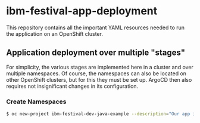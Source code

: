 # ibm-festival-app-deployment
This repository contains all the important YAML resources needed to run the application on an OpenShift cluster.



## Application deployment over multiple "stages"
For simplicity, the various stages are implemented here in a cluster and over multiple namespaces. Of course, the namespaces can also be located on other OpenShift clusters, but for this they must be set up. ArgoCD then also requires not insignificant changes in its configuration.


### Create Namespaces
```bash
$ oc new-project ibm-festival-dev-java-example --description="Our app in dev stage" --display-name="ibm-festival-dev-java-example"
```
